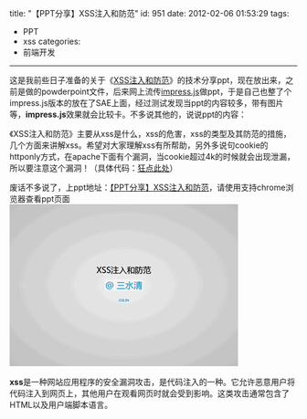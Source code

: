title: "【PPT分享】XSS注入和防范"
id: 951
date: 2012-02-06 01:53:29
tags:
- PPT
- xss
categories:
- 前端开发
---

这是我前些日子准备的关于《[XSS注入和防范](http://qdemo.sinaapp.com/ppt/xss/)》的技术分享ppt，现在放出来，之前是做的powderpoint文件，后来网上流传[impress.js](http://bartaz.github.com/impress.js)做ppt，于是自己也整了个impress.js版本的放在了SAE上面，经过测试发现当ppt的内容较多，带有图片等，**impress.js**效果就会比较卡。不多说其他的，说说ppt的内容：

《XSS注入和防范》主要从xss是什么，xss的危害，xss的类型及其防范的措施，几个方面来讲解xss。希望对大家理解xss有所帮助，另外多说句cookie的httponly方式，在apache下面有个漏洞，当cookie超过4k的时候就会出现泄漏，所以要注意这个漏洞！（具体代码：[狂点此处](https://gist.github.com/1955a1c28324d4724b7b/7fe51f2a66c1d4a40a736540b3ad3fde02b7fb08)）

废话不多说了，上ppt地址：[【PPT分享】XSS注入和防范](http://qdemo.sinaapp.com/ppt/xss)，请使用支持chrome浏览器查看ppt页面
[![XSS注入和防范](/uploads/2012/02/02-06_152043.png "XSS注入和防范")](/uploads/2012/02/02-06_152043.png)

<!--more-->

**xss**是一种网站应用程序的安全漏洞攻击，是代码注入的一种。它允许恶意用户将代码注入到网页上，其他用户在观看网页时就会受到影响。这类攻击通常包含了HTML以及用户端脚本语言。
